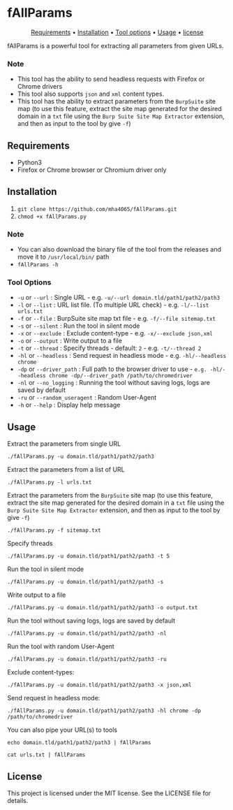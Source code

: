 # fAllParams

<p align="center">
  <a href="#requirements">Requirements</a> •
  <a href="#installation">Installation</a> •
  <a href="#tool-options">Tool options</a> •
  <a href="#usage">Usage</a> •
  <a href="#license">license</a>
</p>

fAllParams is a powerful tool for extracting all parameters from given URLs.

### Note
- This tool has the ability to send headless requests with Firefox or Chrome drivers
- This tool also supports `json` and `xml` content types. 
- This tool has the ability to extract parameters from the `BurpSuite` site map (to use this feature, extract the site map generated for the desired domain in a `txt` file using the `Burp Suite Site Map Extractor` extension, and then as input to the tool by give `-f`)

## Requirements
- Python3
- Firefox or Chrome browser or Chromium driver only

## Installation
  1. `git clone https://github.com/mha4065/fAllParams.git`
  2. `chmod +x fAllParams.py`
  
### Note
- You can also download the binary file of the tool from the releases and move it to `/usr/local/bin/` path
- `fAllParams -h`


### Tool Options
- `-u` or `--url` : Single URL - e.g. `-u/--url domain.tld/path1/path2/path3`
- `-l` or `--list` : URL list file. (To multiple URL check) - e.g. `-l/--list urls.txt`
- `-f` or `--file` : BurpSuite site map txt file - e.g. `-f/--file sitemap.txt`
- `-s` or `--silent` : Run the tool in silent mode
- `-x` or `--exclude` : Exclude content-type - e.g. `-x/--exclude json,xml`
- `-o` or `--output` : Write output to a file
- `-t` or `--thread` : Specify threads - default: `2` - e.g. `-t/--thread 2`
- `-hl` or `--headless` : Send request in headless mode - e.g. `-hl/--headless chrome`
- `-dp` or `--driver_path` : Full path to the browser driver to use - `e.g. -hl/--headless chrome -dp/--driver_path /path/to/chromedriver`
- `-nl` or `--no_logging` : Running the tool without saving logs, logs are saved by default
- `-ru` or `--random_useragent` : Random User-Agent
- `-h` or `--help` : Display help message


## Usage

Extract the parameters from single URL
```
./fAllParams.py -u domain.tld/path1/path2/path3
```

Extract the parameters from a list of URL
```
./fAllParams.py -l urls.txt
```

Extract the parameters from the `BurpSuite` site map (to use this feature, extract the site map generated for the desired domain in a `txt` file using the `Burp Suite Site Map Extractor` extension, and then as input to the tool by give `-f`)
```
./fAllParams.py -f sitemap.txt
```

Specify threads
```
./fAllParams.py -u domain.tld/path1/path2/path3 -t 5
```

Run the tool in silent mode
```
./fAllParams.py -u domain.tld/path1/path2/path3 -s
```

Write output to a file
```
./fAllParams.py -u domain.tld/path1/path2/path3 -o output.txt
```

Run the tool without saving logs, logs are saved by default
```
./fAllParams.py -u domain.tld/path1/path2/path3 -nl
```

Run the tool with random User-Agent
```
./fAllParams.py -u domain.tld/path1/path2/path3 -ru
```

Exclude content-types:
```
./fAllParams.py -u domain.tld/path1/path2/path3 -x json,xml
```

Send request in headless mode:
```
./fAllParams.py -u domain.tld/path1/path2/path3 -hl chrome -dp /path/to/chromedriver
```

You can also pipe your URL(s) to tools
```
echo domain.tld/path1/path2/path3 | fAllParams
```
```
cat urls.txt | fAllParams
```

## License
This project is licensed under the MIT license. See the LICENSE file for details.

